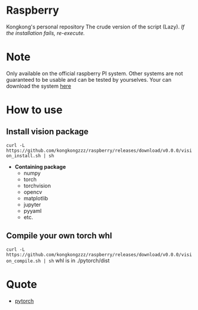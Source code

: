 # Raspberry
Kongkong's personal repository
The crude version of the script (Lazy). 
*If the installation fails, re-execute.*

# Note
Only available on the official raspberry PI system. Other systems are not guaranteed to be usable and can be tested by yourselves.
Your can download the system [here](https://www.raspberrypi.org/downloads/raspberry-pi-os/)

# How to use
## Install vision package
`curl -L https://github.com/kongkongzzz/raspberry/releases/download/v0.0.0/vision_install.sh | sh`
* **Containing package**
  * numpy
  * torch
  * torchvision
  * opencv
  * matplotlib
  * jupyter
  * pyyaml
  * etc.

## Compile your own torch whl
`curl -L https://github.com/kongkongzzz/raspberry/releases/download/v0.0.0/vision_compile.sh | sh`
whl is in ./pytorch/dist

# Quote
* [pytorch](https://github.com/pytorch/pytorch)

